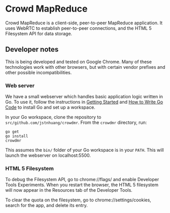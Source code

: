 # Crowd MapReduce

Crowd MapReduce is a client-side, peer-to-peer MapReduce application. It uses WebRTC to establish peer-to-peer connections, and the HTML 5 Filesystem API for data storage.

## Developer notes

This is being developed and tested on Google Chrome. Many of these technologies work with other browsers, but with certain vendor prefixes and other possible incompatibilities.

### Web server
We have a small webserver which handles basic application logic written in Go. To use it, follow the instructions in [Getting Started](http://golang.org/doc/install) and [How to Write Go Code](http://golang.org/doc/code.html) to install Go and set up a workspace.

In your Go workspace, clone the repository to `src/github.com/jstnhuang/crowdmr`. From the `crowdmr` directory, run:

```
go get
go install
crowdmr
```

This assumes the `bin/` folder of your Go workspace is in your `PATH`. This will launch the webserver on localhost:5500.

### HTML 5 Filesystem
To debug the Filesystem API, go to chrome://flags/ and enable Developer Tools Experiments. When you restart the browser, the HTML 5 filesystem will now appear in the Resources tab of the Developer Tools.

To clear the quota on the filesystem, go to chrome://settings/cookies, search for the app, and delete its entry.
